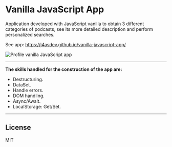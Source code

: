 # Vanilla JavaScript App

Application developed with JavaScript vanilla to obtain 3 different categories of podcasts, see its more detailed description and perform personalized searches.

See app: https://j4asdev.github.io/vanilla-javascript-app/

![Profile vanilla JavaScript app](https://i.ibb.co/7ytvYW9/screencapture-j4asdev-github-io-vanilla-javascript-app-2019-02-18-17-06-24.png)

__________________________________________________________________________________________________

**The skills handled for the construction of the app are:**

* Destructuring.
* DataSet.
* Handle errors.
* DOM handling.
* Async/Await.
* LocalStorage: Get/Set.
__________________________________________________________________________________________________


## License

MIT
